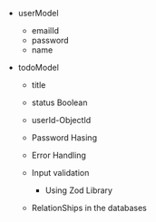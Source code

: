 - userModel

  - emailId
  - password
  - name

- todoModel

  - title
  - status Boolean
  - userId-ObjectId

  - Password Hasing
  - Error Handling
  - Input validation
    - Using Zod Library
  - RelationShips in the databases
